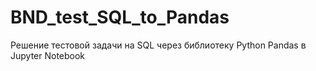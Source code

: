 # BND_test_SQL_to_Pandas
Решение тестовой задачи на SQL через библиотеку Python Pandas в Jupyter Notebook
